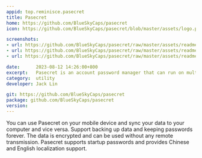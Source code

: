 ```yaml
---
appid: top.reminisce.pasecret
title: Pasecret
home: https://github.com/BlueSkyCaps/pasecret
icon: https://github.com/BlueSkyCaps/pasecret/blob/master/assets/logo.png?raw=true

screenshots:
- url: https://github.com/BlueSkyCaps/pasecret/raw/master/assets/readme/gitshow6.jpeg
- url: https://github.com/BlueSkyCaps/pasecret/raw/master/assets/readme/gitshow4.jpeg
- url: https://github.com/BlueSkyCaps/pasecret/raw/master/assets/readme/gitshow7.jpeg

date:      2023-08-12 14:26:00+800
excerpt:   Pasecret is an account password manager that can run on multiple platforms.
category:  utility
developer: Jack Lin

git: https://github.com/BlueSkyCaps/pasecret
package: github.com/BlueSkyCaps/pasecret
version: 
---
```


You can use Pasecret on your mobile device and sync your data to your computer and vice versa. Support backing up data and keeping passwords forever. The data is encrypted and can be used without any remote transmission.
Pasecret supports startup passwords and provides Chinese and English localization support.
